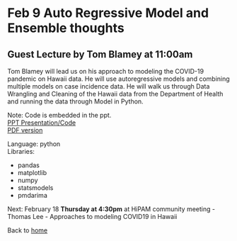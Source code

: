 # Feb 9 Auto Regressive Model and Ensemble thoughts  

## Guest Lecture by Tom Blamey at 11:00am

Tom Blamey will lead us on his approach to modeling the COVID-19 pandemic on Hawaii data. He will use autoregressive models and combining multiple models on case incidence data. He will walk us through Data Wrangling and Cleaning of the Hawaii data from the Department of Health and running the data through  Model in Python.  

Note: Code is embedded in the ppt.  
[PPT Presentation/Code](ModelingCOVID-19ARM.pptx)  
[PDF version](ModelingCOVID-19ARM.pdf)  


Language: python  
Libraries:  
  * pandas
  * matplotlib
  * numpy
  * statsmodels
  * pmdarima


Next: February 18 **Thursday at 4:30pm** at HiPAM community meeting - Thomas Lee - Approaches to modeling COVID19 in Hawaii  

Back to [home](..)  

